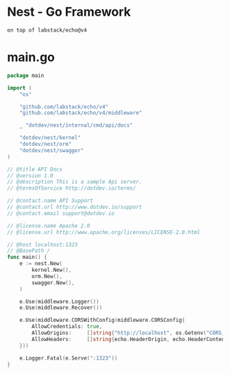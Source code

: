 # Nest - Go Framework
```on top of labstack/echo@v4```


# main.go
```go
package main

import (
	"os"

	"github.com/labstack/echo/v4"
	"github.com/labstack/echo/v4/middleware"

	_ "dotdev/nest/internal/cmd/api/docs"

	"dotdev/nest/kernel"
	"dotdev/nest/orm"
	"dotdev/nest/swagger"
)

// @title API Docs
// @version 1.0
// @description This is a sample Api server.
// @termsOfService http://dotdev.io/terms/

// @contact.name API Support
// @contact.url http://www.dotdev.io/support
// @contact.email support@dotdev.io

// @license.name Apache 2.0
// @license.url http://www.apache.org/licenses/LICENSE-2.0.html

// @host localhost:1323
// @BasePath /
func main() {
	e := nest.New(
		kernel.New(),
		orm.New(),
		swagger.New(),
	)

	e.Use(middleware.Logger())
	e.Use(middleware.Recover())

	e.Use(middleware.CORSWithConfig(middleware.CORSConfig{
		AllowCredentials: true,
		AllowOrigins:     []string{"http://localhost", os.Getenv("CORS_ORIGIN")},
		AllowHeaders:     []string{echo.HeaderOrigin, echo.HeaderContentType, echo.HeaderAccept, echo.HeaderAuthorization},
	}))

	e.Logger.Fatal(e.Serve(":1323"))
}
```

